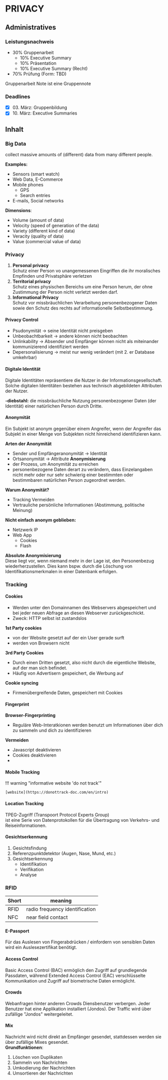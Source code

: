 # PRIVACY

## Administratives

### Leistungsnachweis

-   30% Gruppenarbeit
    -   10% Executive Summary
    -   10% Präsentation
    -   10% Executive Summary (Recht)
-   70% Prüfung (Form: TBD)

Gruppenarbeit Note ist eine Gruppennote

### Deadlines

-   [x] 03\. März: Gruppenbildung
-   [x] 10\. März: Executive Summaries

## Inhalt

### Big Data

collect massive amounts of (different) data from many different people.

**Examples:**

-   Sensors (smart watch)
-   Web Data, E-Commerce
-   Mobile phones
    -   GPS
    -   Search entries
-   E-mails, Social networks

**Dimensions**:

-   Volume (amount of data)
-   Velocity (speed of generation of the data)
-   Variety (different kind of data)
-   Veracity (quality of data)
-   Value (commercial value of data)

### Privacy

1. **Personal privacy**  
   Schutz einer Person vo unangemessenen Eingriffen die ihr moralisches Empfinden und Privatsphäre verletzen
2. **Territorial privacy**  
   Schutz eines physischen Bereichs um eine Person herum, der ohne Zustimmung der Person nicht verletzt werden darf.
3. **Informational Privacy**  
   Schutz vor missbräuchlichen Verarbeitung personenbezogener Daten sowie den Schutz des rechts auf informationelle Selbstbestimmung.

#### Privacy Control

-   Psudonymität -> seine Identität nicht preisgeben
-   Unbeobachtbarkeit -> andere können nicht beobachten
-   Unlinkability -> Absender und Empfänger können nicht als miteinander kommunizierend identifiziert werden
-   Depersonalisierung -> meist nur wenig verändert (mit 2. er Database umkehrbar)

#### Digitale Identität

Digitale Identitäten repräsentiere die Nutzer in der Informationsgesellschaft. Solche digitalen Identitäten bestehen aus technisch abgebildeten Attributen der Nutzer.

**-diebstahl:** die missbräuchliche Nutzung personenbezogener Daten (der Identität) einer natürlichen Person durch Dritte.

#### Anonymität

Ein Subjekt ist anonym gegenüber einem Angreifer, wenn der Angreifer das Subjekt in einer Menge von Subjekten nicht hinreichend identifizieren kann.

**Arten der Anonymität**

-   Sender und Empfängeranonymität -> Identität
-   Ortsanonymität -> Attribute
    **Anonymisierung**
-   der Prozess, um Anonymität zu erreichen
-   personenbezogene Daten derart zu verändern, dass Einzelangaben nicht mehr oder nur sehr schwierig einer bestimmten oder bestimmbaren natürlichen Person zugeordnet werden.

**Warum Anonymität?**

-   Tracking Vermeiden
-   Vertrauliche persönliche Informationen (Abstimmung, politische Meinung)

**Nicht einfach anonym geblieben:**

-   Netzwerk IP
-   Web App
    -   Cookies
    -   Flash

**Absolute Anonymisierung**  
Diese liegt vor, wenn niemand mehr in der Lage ist, den Personenbezug wiederherzustellen. Dies kann bspw. durch die Löschung von Identifikationsmerkmalen in einer Datenbank erfolgen.

### Tracking

#### Cookies

-   Werden unter den Domainnamen des Webservers abgespeichert und bei jeder neuen Abfrage an diesen Webserver zurückgeschickt.
-   Zweck: HTTP selbst ist zustandslos

**1st Party cookies**

-   von der Website gesetzt auf der ein User gerade surft
-   werden von Browsern nicht

**3rd Party Cookies**

-   Durch einen Dritten gesetzt, also nicht durch die eigentliche Website, auf der man sich befindet.
-   Häufig von Advertisern gespeichert, die Werbung auf

**Cookie syncing**

-   Firmenübergreifende Daten, gespeichert mit Cookies

#### Fingerprint

**Browser-Fingerprinting**

-   Reguläre Web-Interatkionen werden benutzt um Informationen über dich zu sammeln und dich zu identifizieren

**Vermeiden**

-   Javascript deaktivieren
-   Cookies deaktivieren
-

#### Mobile Tracking

!!! warning "informative website 'do not track'"

    [website](https://donottrack-doc.com/en/intro)

#### Location Tracking

TPEG-Zugriff (Transpoort Protocol Experts Group)  
ist eine Serie von Datenprotokollen für die Übertragung von Verkehrs- und Reiseinformationen.

#### Gesichtserkennung

1. Gesichtsfindung
2. Referenzpunktdetektor (Augen, Nase, Mund, etc.)
3. Gesichtserkennung
    - Identifikation
    - Verifikation
    - Analyse

### RFID

| Short | meaning                        |
| ----- | ------------------------------ |
| RFID  | radio frequency identification |
| NFC   | near field contact             |

#### E-Passport

Für das Auslesen von Fingerabdrücken / einfordern von sensiblen Daten wird ein Auslesezertifikat benötigt.

#### Access Control

Basic Access Control (BAC) ermöglich den Zugriff auf grundlegende Passdaten, während Extended Access Control (EAC) verschlüsselte Kommunikation und Zugriff auf biometrische Daten ermöglicht.

#### Crowds

Webanfragen hinter anderen Crowds Diensbenutzer verbergen. Jeder Benutzer hat eine Applikation installiert (Jondos). Der Traffic wird über zufällige "Jondos" weitergeleitet.

#### Mix

Nachricht wird nicht direkt an Empfänger gesendet, stattdessen werden sie über zufällige Mixes gesendet.  
**Grundfunktionen**:

1. Löschen von Duplikaten
2. Sammeln von Nachrichten
3. Umkodierung der Nachrichten
4. Umsortieren der Nachrichten
